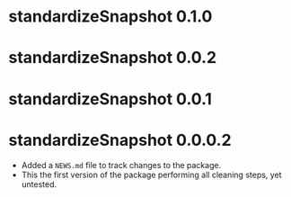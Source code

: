 # standardizeSnapshot 0.1.0

# standardizeSnapshot 0.0.2

# standardizeSnapshot 0.0.1

# standardizeSnapshot 0.0.0.2

* Added a `NEWS.md` file to track changes to the package.
* This the first version of the package performing all cleaning steps, yet untested.
